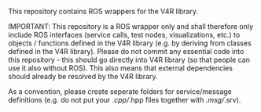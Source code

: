 This repository contains ROS wrappers for the V4R library.

IMPORTANT: This repository is a ROS wrapper only and shall therefore only include ROS interfaces (service calls, test nodes, visualizations, etc.) to objects / functions defined in the V4R library (e.g. by deriving from classes defined in the V4R library). Please do not commit any essential code into this repository - this should go directly into V4R library (so that people can use it also without ROS). This also means that external dependencies should already be resolved by the V4R library.

As a convention, please create seperate folders for service/message definitions (e.g. do not put your *.cpp/*.hpp files together with *.msg/*.srv).
